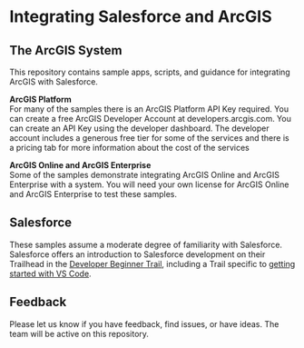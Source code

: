 # Integrating Salesforce and ArcGIS

## The ArcGIS System

This repository contains sample apps, scripts, and guidance for integrating ArcGIS with Salesforce.

**ArcGIS Platform**</br>
For many of the samples there is an ArcGIS Platform API Key required. You can create a free ArcGIS Developer Account at developers.arcgis.com. You can create an API Key using the developer dashboard. The developer account includes a generous free tier for some of the services and there is a pricing tab for more information about the cost of the services

**ArcGIS Online and ArcGIS Enterprise**</br>
Some of the samples demonstrate integrating ArcGIS Online and ArcGIS Enterprise with a system. You will need your own license for ArcGIS Online and ArcGIS Enterprise to test these samples.

## Salesforce

These samples assume a moderate degree of familiarity with Salesforce. Salesforce offers an introduction to Salesforce development on their Trailhead in the [Developer Beginner Trail](https://trailhead.salesforce.com/en/content/learn/trails/force_com_dev_beginner), including a Trail specific to [getting started with VS Code](https://trailhead.salesforce.com/content/learn/projects/quickstart-vscode-salesforce?trail_id=force_com_dev_beginner).

## Feedback

Please let us know if you have feedback, find issues, or have ideas. The team will be active on this repository.
